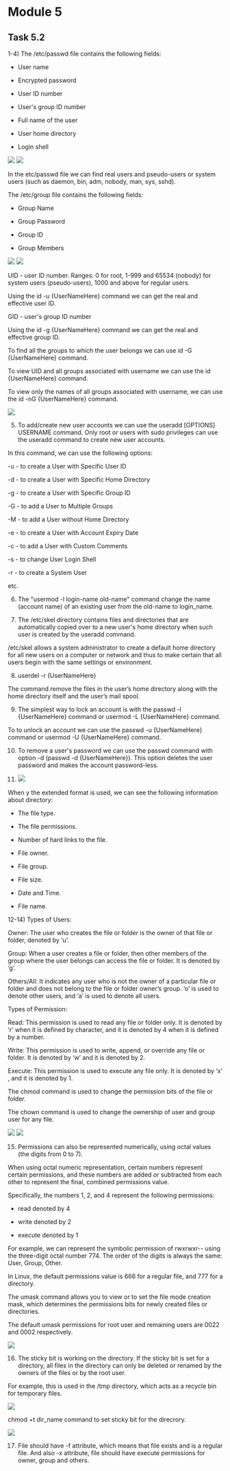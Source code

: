 # Module 5 

## Task 5.2

1-4) The /etc/passwd file contains the following fields:

- User name

- Encrypted password

- User ID number

- User's group ID number 

- Full name of the user 

- User home directory

- Login shell

<img src="https://github.com/Yuliia-Sadoma/DevOps_online_Kyiv_2020Q42021Q1/blob/main/m5/task5.2/screenshots/1.PNG?raw=true">

<img src="https://github.com/Yuliia-Sadoma/DevOps_online_Kyiv_2020Q42021Q1/blob/main/m5/task5.2/screenshots/2.PNG?raw=true">

In the etc/passwd file we can find real users and pseudo-users or system users (such as daemon, bin, adm, nobody, man, sys, sshd). 

The /etc/group file contains the following fields:

- Group Name

- Group Password

- Group ID

- Group Members

<img src="https://github.com/Yuliia-Sadoma/DevOps_online_Kyiv_2020Q42021Q1/blob/main/m1/task5.2/screenshots/3.PNG?raw=true">

<img src="https://github.com/Yuliia-Sadoma/DevOps_online_Kyiv_2020Q42021Q1/blob/main/m1/task5.2/screenshots/4.PNG?raw=true">

UID - user ID number. Ranges: 0 for root, 1-999 and 65534 (nobody) for system users (pseudo-users), 1000 and above for regular users.

Using the id -u {UserNameHere} command we can get the real and effective user ID.

GID - user's group ID number

Using the id -g {UserNameHere} command we can get the real and effective group ID.

To find all the groups to which the user belongs we can use id -G {UserNameHere} command.

To view UID and all groups associated with username we can use the id {UserNameHere} command.

To view only the names of all groups associated with username, we can use the id -nG {UserNameHere} command.

<img src="https://github.com/Yuliia-Sadoma/DevOps_online_Kyiv_2020Q42021Q1/blob/main/m5/task5.2/screenshots/5.PNG?raw=true">

5) To add/create new user accounts we can use the useradd [OPTIONS] USERNAME command. Only root or users with sudo privileges can use the useradd command to create new user accounts.

In this command, we can use the following options: 

 -u - to create a User with Specific User ID

 -d - to create a User with Specific Home Directory

 -g - to create a User with Specific Group ID

 -G - to add a User to Multiple Groups

 -M - to add a User without Home Directory

 -e - to create a User with Account Expiry Date

 -c - to add a User with Custom Comments

 -s - to change User Login Shell

 -r - to create a System User

 etc.

6) The "usermod -l login-name old-name" command change the name (account name) of an existing user from the old-name to login_name.

7) The /etc/skel directory contains files and directories that are automatically copied over to a new user's home directory when such user is created by the useradd command.

/etc/skel allows a system administrator to create a default home directory for all new users on a computer or network and thus to make certain that all users begin with the same settings or environment.

8)  userdel -r {UserNameHere}

The command remove the files in the user’s home directory along with the home directory itself and the user’s mail spool.

9) The simplest way to lock an account is with the passwd -l {UserNameHere} command or usermod -L {UserNameHere} command.

To to unlock an account we can use the passwd -u {UserNameHere} command or usermod -U {UserNameHere} command.

10) To remove a user's password we can use the passwd command with option -d (passwd -d {UserNameHere}). This option deletes the user password and makes the account password-less.

11) <img src="https://github.com/Yuliia-Sadoma/DevOps_online_Kyiv_2020Q42021Q1/blob/main/m5/task5.2/screenshots/6.PNG?raw=true">

When y the extended format is used, we can see the following information about directory:

- The file type.

- The file permissions.

- Number of hard links to the file.

- File owner.

- File group.

- File size.

- Date and Time.

- File name.

12-14) Types of Users:

Owner: The user who creates the file or folder is the owner of that file or folder, denoted by ‘u’.

Group: When a user creates a file or folder, then other members of the group where the user belongs can access the file or folder. It is denoted by ‘g’.

Others/All: It indicates any user who is not the owner of a particular file or folder and does not belong to the file or folder owner’s group. ‘o’ is used to denote other users, and ‘a’ is used to denote all users.

Types of Permission:

Read: This permission is used to read any file or folder only. It is denoted by ‘r’ when it is defined by character, and it is denoted by 4 when it is defined by a number.

Write: This permission is used to write, append, or override any file or folder. It is denoted by ‘w’ and it is denoted by 2.

Execute: This permission is used to execute any file only. It is denoted by ‘x’ , and it is denoted by 1.

The chmod command is used to change the permission bits of the file or folder.

The chown command is used to change the ownership of user and group user for any file. 

<img src="https://github.com/Yuliia-Sadoma/DevOps_online_Kyiv_2020Q42021Q1/blob/main/m5/task5.2/screenshots/7.PNG?raw=true">

<img src="https://github.com/Yuliia-Sadoma/DevOps_online_Kyiv_2020Q42021Q1/blob/main/m5/task5.2/screenshots/8.PNG?raw=true">

15) Permissions can also be represented numerically, using octal values (the digits from 0 to 7). 

When using octal numeric representation, certain numbers represent certain permissions, and these numbers are added or subtracted from each other to represent the final, combined permissions value. 

Specifically, the numbers 1, 2, and 4 represent the following permissions: 

- read denoted by 4

- write denoted by 2

- execute denoted by 1

For example, we can represent the symbolic permission of rwxrwxr-- using the three-digit octal number 774. The order of the digits is always the same: User, Group, Other.

In Linux, the default permissions value is 666 for a regular file, and 777 for a directory.

The umask command allows you to view or to set the file mode creation mask, which determines the permissions bits for newly created files or directories.

The default umask permissions for root user and remaining users are 0022 and 0002 respectively.

<img src="https://github.com/Yuliia-Sadoma/DevOps_online_Kyiv_2020Q42021Q1/blob/main/m5/task5.2/screenshots/11.PNG?raw=true">

16) The sticky bit is working on the directory. If the sticky bit is set for a directory, all files in the directory can only be deleted or renamed by the owners of the files or by the root user. 

 For example, this is used in the /tmp directory, which acts as a recycle bin for temporary files.

 <img src="https://github.com/Yuliia-Sadoma/DevOps_online_Kyiv_2020Q42021Q1/blob/main/m5/task5.2/screenshots/9.PNG?raw=true">

 chmod +t dir_name command to set sticky bit for the direcrory.

  <img src="https://github.com/Yuliia-Sadoma/DevOps_online_Kyiv_2020Q42021Q1/blob/main/m5/task5.2/screenshots/10.PNG?raw=true">

17) File should have -f attribute, which means that file exists and is a regular file. And also -x attribute, file should have execute permissions for owner, group and others.  
